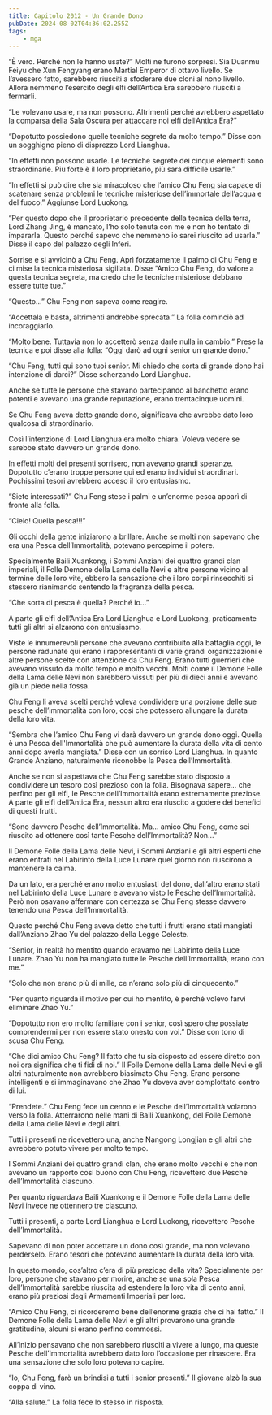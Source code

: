 ```yaml
---
title: Capitolo 2012 - Un Grande Dono
pubDate: 2024-08-02T04:36:02.255Z
tags:
    - mga
---
```



“È vero. Perché non le hanno usate?” Molti ne furono sorpresi. Sia Duanmu Feiyu che Xun Fengyang erano Martial Emperor di ottavo livello. Se l’avessero fatto, sarebbero riusciti a sfoderare due cloni al nono livello. Allora nemmeno l’esercito degli elfi dell’Antica Era sarebbero riusciti a fermarli.

“Le volevano usare, ma non possono. Altrimenti perché avrebbero aspettato la comparsa della Sala Oscura per attaccare noi elfi dell’Antica Era?”

“Dopotutto possiedono quelle tecniche segrete da molto tempo.” Disse con un sogghigno pieno di disprezzo Lord Lianghua.

“In effetti non possono usarle. Le tecniche segrete dei cinque elementi sono straordinarie. Più forte è il loro proprietario, più sarà difficile usarle.”

“In effetti si può dire che sia miracoloso che l’amico Chu Feng sia capace di scatenare senza problemi le tecniche misteriose dell’immortale dell’acqua e del fuoco.” Aggiunse Lord Luokong.

“Per questo dopo che il proprietario precedente della tecnica della terra, Lord Zhang Jing, è mancato, l’ho solo tenuta con me e non ho tentato di impararla. Questo perché sapevo che nemmeno io sarei riuscito ad usarla.” Disse il capo del palazzo degli Inferi.

Sorrise e si avvicinò a Chu Feng. Aprì forzatamente il palmo di Chu Feng e ci mise la tecnica misteriosa sigillata. Disse “Amico Chu Feng, do valore a questa tecnica segreta, ma credo che le tecniche misteriose debbano essere tutte tue.”

“Questo…” Chu Feng non sapeva come reagire.

“Accettala e basta, altrimenti andrebbe sprecata.” La folla cominciò ad incoraggiarlo.

“Molto bene. Tuttavia non lo accetterò senza darle nulla in cambio.” Prese la tecnica e poi disse alla folla: “Oggi darò ad ogni senior un grande dono.”

“Chu Feng, tutti qui sono tuoi senior. Mi chiedo che sorta di grande dono hai intenzione di darci?” Disse scherzando Lord Lianghua.

Anche se tutte le persone che stavano partecipando al banchetto erano potenti e avevano una grande reputazione, erano trentacinque uomini.

Se Chu Feng aveva detto grande dono, significava che avrebbe dato loro qualcosa di straordinario.

Così l’intenzione di Lord Lianghua era molto chiara. Voleva vedere se sarebbe stato davvero un grande dono.

In effetti molti dei presenti sorrisero, non avevano grandi speranze. Dopotutto c’erano troppe persone qui ed erano individui straordinari. Pochissimi tesori avrebbero acceso il loro entusiasmo.

“Siete interessati?” Chu Feng stese i palmi e un’enorme pesca apparì di fronte alla folla.

“Cielo! Quella pesca!!!”

Gli occhi della gente iniziarono a brillare. Anche se molti non sapevano che era una Pesca dell’Immortalità, potevano percepirne il potere.

Specialmente Baili Xuankong, i Sommi Anziani dei quattro grandi clan imperiali, il Folle Demone della Lama delle Nevi e altre persone vicino al termine delle loro vite, ebbero la sensazione che i loro corpi rinsecchiti si stessero rianimando sentendo la fragranza della pesca.

“Che sorta di pesca è quella? Perché io…”

A parte gli elfi dell’Antica Era Lord Lianghua e Lord Luokong, praticamente tutti gli altri si alzarono con entusiasmo.

Viste le innumerevoli persone che avevano contribuito alla battaglia oggi, le persone radunate qui erano i rappresentanti di varie grandi organizzazioni e altre persone scelte con attenzione da Chu Feng. Erano tutti guerrieri che avevano vissuto da molto tempo e molto vecchi. Molti come il Demone Folle della Lama delle Nevi non sarebbero vissuti per più di dieci anni e avevano già un piede nella fossa.

Chu Feng li aveva scelti perché voleva condividere una porzione delle sue pesche dell’immortalità con loro, così che potessero allungare la durata della loro vita.

“Sembra che l’amico Chu Feng vi darà davvero un grande dono oggi. Quella è una Pesca dell'Immortalità che può aumentare la durata della vita di cento anni dopo averla mangiata.” Disse con un sorriso Lord Lianghua. In quanto Grande Anziano, naturalmente riconobbe la Pesca dell’Immortalità.

Anche se non si aspettava che Chu Feng sarebbe stato disposto a condividere un tesoro così prezioso con la folla. Bisognava sapere… che perfino per gli elfi, le Pesche dell’Immortalità erano estremamente preziose. A parte gli elfi dell’Antica Era, nessun altro era riuscito a godere dei benefici di questi frutti.

“Sono davvero Pesche dell’Immortalità. Ma… amico Chu Feng, come sei riuscito ad ottenere così tante Pesche dell’Immortalità? Non…”

Il Demone Folle della Lama delle Nevi, i Sommi Anziani e gli altri esperti che erano entrati nel Labirinto della Luce Lunare quel giorno non riuscirono a mantenere la calma.

Da un lato, era perché erano molto entusiasti del dono, dall’altro erano stati nel Labirinto della Luce Lunare e avevano visto le Pesche dell’Immortalità. Però non osavano affermare con certezza se Chu Feng stesse davvero tenendo una Pesca dell’Immortalità.

Questo perché Chu Feng aveva detto che tutti i frutti erano stati mangiati dall’Anziano Zhao Yu del palazzo della Legge Celeste.

“Senior, in realtà ho mentito quando eravamo nel Labirinto della Luce Lunare. Zhao Yu non ha mangiato tutte le Pesche dell’Immortalità, erano con me.”

“Solo che non erano più di mille, ce n’erano solo più di cinquecento.”

“Per quanto riguarda il motivo per cui ho mentito, è perché volevo farvi eliminare Zhao Yu.”

“Dopotutto non ero molto familiare con i senior, così spero che possiate comprendermi per non essere stato onesto con voi.” Disse con tono di scusa Chu Feng.

“Che dici amico Chu Feng? Il fatto che tu sia disposto ad essere diretto con noi ora significa che ti fidi di noi.” Il Folle Demone della Lama delle Nevi e gli altri naturalmente non avrebbero biasimato Chu Feng. Erano persone intelligenti e si immaginavano che Zhao Yu doveva aver complottato contro di lui.

“Prendete.” Chu Feng fece un cenno e le Pesche dell’Immortalità volarono verso la folla. Atterrarono nelle mani di Baili Xuankong, del Folle Demone della Lama delle Nevi e degli altri.

Tutti i presenti ne ricevettero una, anche Nangong Longjian e gli altri che avrebbero potuto vivere per molto tempo.

I Sommi Anziani dei quattro grandi clan, che erano molto vecchi e che non avevano un rapporto così buono con Chu Feng, ricevettero due Pesche dell’Immortalità ciascuno.

Per quanto riguardava Baili Xuankong e il Demone Folle della Lama delle Nevi invece ne ottennero tre ciascuno.

Tutti i presenti, a parte Lord Lianghua e Lord Luokong, ricevettero Pesche dell’Immortalità.

Sapevano di non poter accettare un dono così grande, ma non volevano perderselo. Erano tesori che potevano aumentare la durata della loro vita.

In questo mondo, cos’altro c’era di più prezioso della vita? Specialmente per loro, persone che stavano per morire, anche se una sola Pesca dell’Immortalità sarebbe riuscita ad estendere la loro vita di cento anni, erano più preziosi degli Armamenti Imperiali per loro.

“Amico Chu Feng, ci ricorderemo bene dell’enorme grazia che ci hai fatto.” Il Demone Folle della Lama delle Nevi e gli altri provarono una grande gratitudine, alcuni si erano perfino commossi.

All’inizio pensavano che non sarebbero riusciti a vivere a lungo, ma queste Pesche dell’Immortalità avrebbero dato loro l’occasione per rinascere. Era una sensazione che solo loro potevano capire.

“Io, Chu Feng, farò un brindisi a tutti i senior presenti.” Il giovane alzò la sua coppa di vino.

“Alla salute.” La folla fece lo stesso in risposta.


